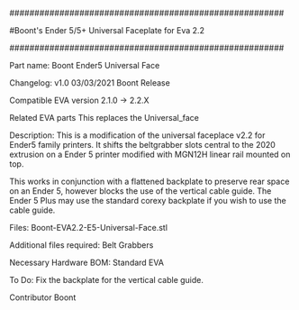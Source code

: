 #######################################################

#Boont's Ender 5/5+ Universal Faceplate for Eva 2.2

#######################################################

Part name:
Boont Ender5 Universal Face

Changelog:
v1.0      03/03/2021      Boont         Release

Compatible EVA version
2.1.0 -> 2.2.X

Related EVA parts
This replaces the Universal_face

Description:
This is a modification of the universal faceplace v2.2 for Ender5 family printers. 
It shifts the beltgrabber slots central to the 2020 extrusion on a Ender 5 
printer modified with MGN12H linear rail mounted on top.

This works in conjunction with a flattened backplate to preserve rear space on an 
Ender 5, however blocks the use of the vertical cable guide. The Ender 5 Plus may
use the standard corexy backplate if you wish to use the cable guide.

Files:
Boont-EVA2.2-E5-Universal-Face.stl

Additional files required:
Belt Grabbers

Necessary Hardware BOM:
Standard EVA

To Do:
Fix the backplate for the vertical cable guide.

Contributor
Boont
